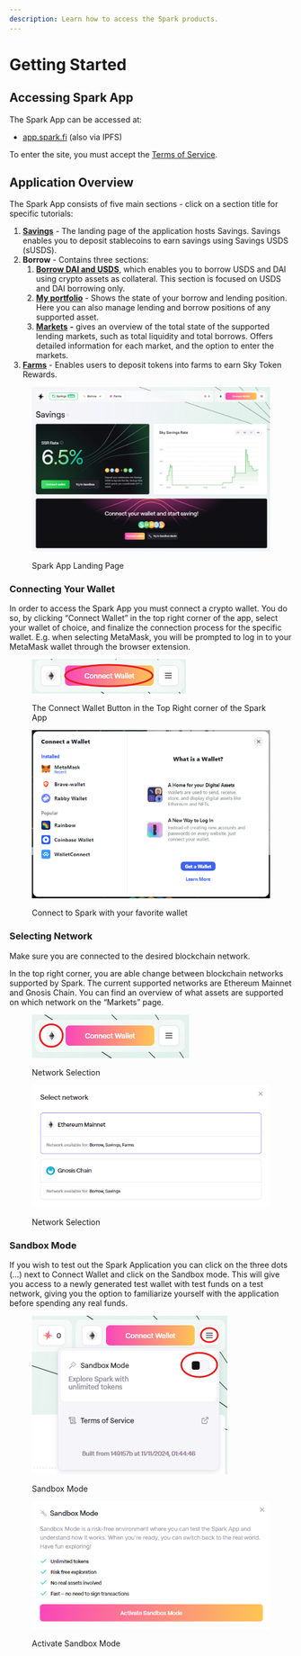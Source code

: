 ```yaml
---
description: Learn how to access the Spark products.
---
```


# Getting Started

## Accessing Spark App

The Spark App can be accessed at:

* [app.spark.fi](http://app.spark.fi) (also via IPFS)

To enter the site, you must accept the [Terms of Service](https://spark.fi/terms-of-use.html).

## Application Overview

The Spark App consists of five main sections - click on a section title for specific tutorials:



1. [**Savings**](earning-savings/) - The landing page of the application hosts Savings. Savings enables you to deposit stablecoins to earn savings using Savings USDS (sUSDS).
2. **Borrow** - Contains three sections:
   1. [**Borrow DAI and USDS**](using-sparklend/borrow-dai-and-usds.md), which enables you to borrow USDS and DAI using crypto assets as collateral. This section is focused on USDS and DAI borrowing only.
   2. [**My portfolio**](using-sparklend/borrowing-assets.md) - Shows the state of your borrow and lending position. Here you can also manage lending and borrow positions of any supported asset.
   3. [**Markets**](using-sparklend/overview-of-markets.md) **-** gives an overview of the total state of the supported lending markets, such as total liquidity and total borrows. Offers detailed information for each market, and the option to enter the markets.
3. [**Farms**](farming-rewards/) - Enables users to deposit tokens into farms to earn Sky Token Rewards.

<figure><img src="../.gitbook/assets/homepage.png" alt=""><figcaption><p>Spark App Landing Page</p></figcaption></figure>

### Connecting Your Wallet

In order to access the Spark App you must connect a crypto wallet. You do so, by clicking “Connect Wallet” in the top right corner of the app, select your wallet of choice, and finalize the connection process for the specific wallet. E.g. when selecting MetaMask, you will be prompted to log in to your MetaMask wallet through the browser extension.

<figure><img src="../.gitbook/assets/connect-wallet-1.png" alt=""><figcaption><p>The Connect Wallet Button in the Top Right corner of the Spark App</p></figcaption></figure>

<figure><img src="../.gitbook/assets/connect-wallet-3.png" alt=""><figcaption><p>Connect to Spark with your favorite wallet</p></figcaption></figure>

### Selecting Network

Make sure you are connected to the desired blockchain network.

In the top right corner, you are able change between blockchain networks supported by Spark. The current supported networks are Ethereum Mainnet and Gnosis Chain. You can find an overview of what assets are supported on which network on the “Markets” page.

<figure><img src="../.gitbook/assets/network-1.png" alt=""><figcaption><p>Network Selection</p></figcaption></figure>

<figure><img src="../.gitbook/assets/network-2.png" alt=""><figcaption><p>Network Selection</p></figcaption></figure>

### Sandbox Mode

If you wish to test out the Spark Application you can click on the three dots (…) next to Connect Wallet  and click on the Sandbox mode. This will give you access to a newly generated test wallet with test funds on a test network, giving you the option to familiarize yourself with the application before spending any real funds.

<figure><img src="../.gitbook/assets/sandbox-1.png" alt=""><figcaption><p>Sandbox Mode</p></figcaption></figure>

<figure><img src="../.gitbook/assets/sandbox-3.png" alt=""><figcaption><p>Activate Sandbox Mode</p></figcaption></figure>
